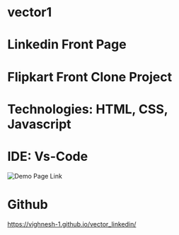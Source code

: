 # vector1
# Linkedin Front Page
# Flipkart Front Clone Project
# Technologies: HTML, CSS, Javascript 
# IDE: Vs-Code

![Demo Page Link](https://github.com/vighnesh-1/vector_linkedin/assets/94525514/14bc92f6-e1c3-4d58-9672-5e3f6b5af780)
# Github 
https://vighnesh-1.github.io/vector_linkedin/
